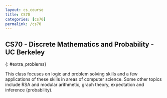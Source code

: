 ```yaml
---
layout: cs_course
title: CS70
categories: [cs70]
permalink: /cs70
---
```

## CS70 - Discrete Mathematics and Probability - UC Berkeley
{: #extra_problems}

This class focuses on logic and problem solving skills and a few applications of these skills in areas of computer science. Some other topics include RSA and modular arithmetic, graph theory, expectation and inference (probability).
